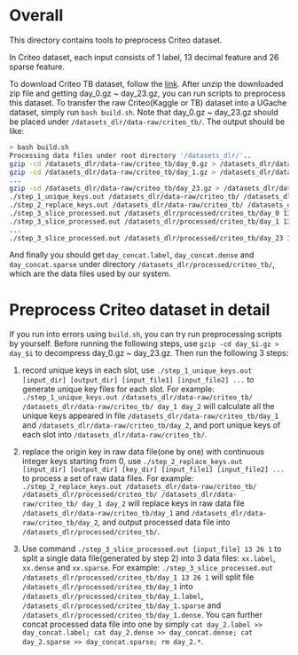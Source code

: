 # Overall

This directory contains tools to preprocess Criteo dataset.

In Criteo dataset, each input consists of 1 label, 13 decimal feature and 26 sparse feature.

To download Criteo TB dataset, follow the [link](https://ailab.criteo.com/download-criteo-1tb-click-logs-dataset/). After unzip the downloaded zip file and getting day_0.gz ~ day_23.gz, you can run scripts to preprocess this dataset. To transfer the raw Criteo(Kaggle or TB) dataset into a UGache dataset, simply run `bash build.sh`. Note that day_0.gz ~ day_23.gz should be placed under `/datasets_dlr/data-raw/criteo_tb/`. The output should be like:
```bash
> bash build.sh
Processing data files under root directory '/datasets_dlr/'..
gzip -cd /datasets_dlr/data-raw/criteo_tb/day_0.gz > /datasets_dlr/data-raw/criteo_tb/day_0...
gzip -cd /datasets_dlr/data-raw/criteo_tb/day_1.gz > /datasets_dlr/data-raw/criteo_tb/day_1...
...
gzip -cd /datasets_dlr/data-raw/criteo_tb/day_23.gz > /datasets_dlr/data-raw/criteo_tb/day_23...
./step_1_unique_keys.out /datasets_dlr/data-raw/criteo_tb/ /datasets_dlr/data-raw/criteo_tb/ day_0 day_1 ... day_23 ...
./step_2_replace_keys.out /datasets_dlr/data-raw/criteo_tb/ /datasets_dlr/processed/criteo_tb/ /datasets_dlr/data-raw/criteo_tb/ day_0 day_1 ... day_23...
./step_3_slice_processed.out /datasets_dlr/processed/criteo_tb/day_0 13 26 1 ...
./step_3_slice_processed.out /datasets_dlr/processed/criteo_tb/day_1 13 26 1 ...
...
./step_3_slice_processed.out /datasets_dlr/processed/criteo_tb/day_23 13 26 1 ...
```
And finally you should get `day_concat.label`, `day_concat.dense` and `day_concat.sparse` under directory `/datasets_dlr/processed/criteo_tb/`, which are the data files used by our system.

# Preprocess Criteo dataset in detail

If you run into errors using `build.sh`, you can try run preprocessing scripts by yourself. Before running the following steps, use `gzip -cd day_$i.gz > day_$i` to decompress day_0.gz ~ day_23.gz. Then run the following 3 steps:

1. record unique keys in each slot, use `./step_1_unique_keys.out [input_dir] [output_dir] [input_file1] [input_file2] ...` to generate unique key files for each slot. 
For example: `./step_1_unique_keys.out /datasets_dlr/data-raw/criteo_tb/ /datasets_dlr/data-raw/criteo_tb/ day_1 day_2` will calculate all the  unique keys appeared in file `/datasets_dlr/data-raw/criteo_tb/day_1` and `/datasets_dlr/data-raw/criteo_tb/day_2`, and port unique keys of each slot into `/datasets_dlr/data-raw/criteo_tb/`.

2. replace the origin key in raw data file(one by one) with continuous integer keys starting from 0, use `./step_2_replace_keys.out [input_dir] [output_dir] [key_dir] [input_file1] [input_file2] ...` to process a set of raw data files. 
For example: `./step_2_replace_keys.out /datasets_dlr/data-raw/criteo_tb/ /datasets_dlr/processed/criteo_tb/ /datasets_dlr/data-raw/criteo_tb/ day_1 day_2` will replace keys in raw data file `/datasets_dlr/data-raw/criteo_tb/day_1` and `/datasets_dlr/data-raw/criteo_tb/day_2`, and output processed data file into `/datasets_dlr/processed/criteo_tb/`.

3. Use command `./step_3_slice_processed.out [input_file] 13 26 1` to split a single data file(generated by step 2) into 3 data files: `xx.label`, `xx.dense` and `xx.sparse`. For example: `./step_3_slice_processed.out /datasets_dlr/processed/criteo_tb/day_1 13 26 1` will split file `/datasets_dlr/processed/criteo_tb/day_1` into `/datasets_dlr/processed/criteo_tb/day_1.label`, `/datasets_dlr/processed/criteo_tb/day_1.sparse` and `/datasets_dlr/processed/criteo_tb/day_1.dense`.
You can further concat processed data file into one by simply `cat day_2.label >> day_concat.label; cat day_2.dense >> day_concat.dense; cat day_2.sparse >> day_concat.sparse; rm day_2.*`.

